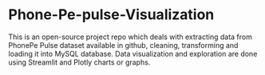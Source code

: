# Phone-Pe-pulse-Visualization
This is an open-source project repo which deals with extracting data from PhonePe Pulse dataset available in github, cleaning, transforming and loading it into MySQL database. Data visualization and exploration are done using Streamlit and Plotly charts or graphs.

